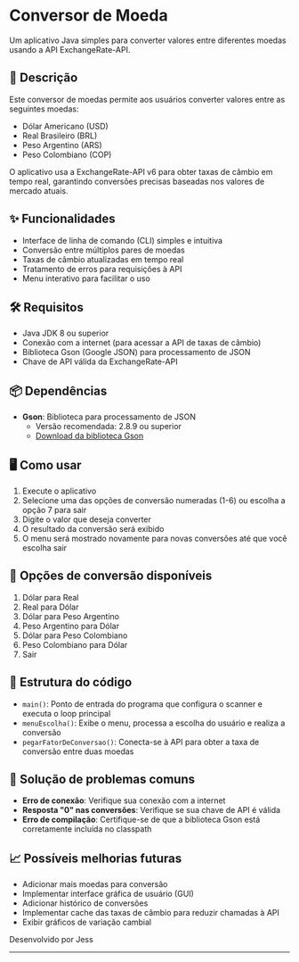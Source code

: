# Conversor de Moeda

Um aplicativo Java simples para converter valores entre diferentes moedas usando a API ExchangeRate-API.

## 📝 Descrição

Este conversor de moedas permite aos usuários converter valores entre as seguintes moedas:
- Dólar Americano (USD)
- Real Brasileiro (BRL)
- Peso Argentino (ARS)
- Peso Colombiano (COP)

O aplicativo usa a ExchangeRate-API v6 para obter taxas de câmbio em tempo real, garantindo conversões precisas baseadas nos valores de mercado atuais.

## ✨ Funcionalidades

- Interface de linha de comando (CLI) simples e intuitiva
- Conversão entre múltiplos pares de moedas
- Taxas de câmbio atualizadas em tempo real
- Tratamento de erros para requisições à API
- Menu interativo para facilitar o uso

## 🛠️ Requisitos

- Java JDK 8 ou superior
- Conexão com a internet (para acessar a API de taxas de câmbio)
- Biblioteca Gson (Google JSON) para processamento de JSON
- Chave de API válida da ExchangeRate-API

## 📦 Dependências

- **Gson**: Biblioteca para processamento de JSON
    - Versão recomendada: 2.8.9 ou superior
    - [Download da biblioteca Gson](https://mvnrepository.com/artifact/com.google.code.gson/gson)

## 🖥️ Como usar

1. Execute o aplicativo
2. Selecione uma das opções de conversão numeradas (1-6) ou escolha a opção 7 para sair
3. Digite o valor que deseja converter
4. O resultado da conversão será exibido
5. O menu será mostrado novamente para novas conversões até que você escolha sair

## 🔄 Opções de conversão disponíveis

1. Dólar para Real
2. Real para Dólar
3. Dólar para Peso Argentino
4. Peso Argentino para Dólar
5. Dólar para Peso Colombiano
6. Peso Colombiano para Dólar
7. Sair


## 🧩 Estrutura do código

- `main()`: Ponto de entrada do programa que configura o scanner e executa o loop principal
- `menuEscolha()`: Exibe o menu, processa a escolha do usuário e realiza a conversão
- `pegarFatorDeConversao()`: Conecta-se à API para obter a taxa de conversão entre duas moedas

## 🔧 Solução de problemas comuns

- **Erro de conexão**: Verifique sua conexão com a internet
- **Resposta "0" nas conversões**: Verifique se sua chave de API é válida
- **Erro de compilação**: Certifique-se de que a biblioteca Gson está corretamente incluída no classpath

## 📈 Possíveis melhorias futuras

- Adicionar mais moedas para conversão
- Implementar interface gráfica de usuário (GUI)
- Adicionar histórico de conversões
- Implementar cache das taxas de câmbio para reduzir chamadas à API
- Exibir gráficos de variação cambial


Desenvolvido por Jess

---

